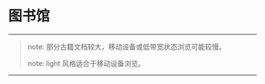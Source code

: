 # 图书馆
---

> note: 部分古籍文档较大，移动设备或低带宽状态浏览可能较慢。
>
> note: light 风格适合于移动设备浏览。

---


<script  type="text/javascript" src="list.js"></script>

<span id="now"></span>

<script type="text/javascript" src="date.js"></script>

<script type="text/javascript" src="common.js"></script>

<script type="text/javascript">
    window.onload = function() {
        cleanPage();
        var span = document.getElementById("now");
        var table = document.getElementsByClassName("main-content")[0];
        var list = ["楚辞", "韩非子", "东京梦华录", "列子", "古诗十九首", "史记", "左传", "平宋录", "庄子", "文心雕龙", "明史", "水经注", "汉书"];
        showList(list, table);
        showDate(span);
    }
</script>

